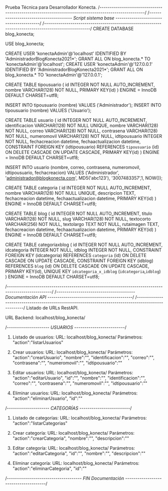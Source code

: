 Prueba Técnica para Desarrollador Konecta.
/*----------------------------------------------------------------------------------------------------*/
/*--------------------------------------- Script sistema base ----------------------------------------*/
/*----------------------------------------------------------------------------------------------------*/
CREATE DATABASE blog_konecta;

USE blog_konecta;

CREATE USER 'konectaAdmin'@'localhost' IDENTIFIED BY 'AdministradorBlogKonecta2021*';
GRANT ALL ON blog_konecta.* TO 'konectaAdmin'@'localhost';
CREATE USER 'konectaAdmin'@'127.0.0.1' IDENTIFIED BY 'AdministradorBlogKonecta2021*';
GRANT ALL ON blog_konecta.* TO 'konectaAdmin'@'127.0.0.1';

CREATE TABLE tipousuario (
  id INTEGER NOT NULL AUTO_INCREMENT,
  nombre VARCHAR(128) NOT NULL,
  PRIMARY KEY(id)
) ENGINE = InnoDB DEFAULT CHARSET=utf8;

INSERT INTO tipousuario (nombre) VALUES ('Administrador');
INSERT INTO tipousuario (nombre) VALUES ('Usuario');

CREATE TABLE usuario (
  id INTEGER NOT NULL AUTO_INCREMENT,
  identificacion VARCHAR(128) NOT NULL UNIQUE,
  nombre VARCHAR(128) NOT NULL,
  correo VARCHAR(128) NOT NULL,
  contrasena VARCHAR(128) NOT NULL,
  numeromovil VARCHAR(128) NOT NULL,
  idtipousuario INTEGER NOT NULL,
  fechacreacion datetime,
  fechaactualizacion datetime,
  CONSTRAINT FOREIGN KEY (idtipousuario) REFERENCES `tipousuario` (id)
      ON DELETE CASCADE ON UPDATE CASCADE,
  PRIMARY KEY(id)
) ENGINE = InnoDB DEFAULT CHARSET=utf8;

INSERT INTO usuario (nombre, correo, contrasena, numeromovil, idtipousuario, fechacreacion) 
  VALUES ('Administrador', 'administrador@blogkonecta.com', MD5('abc123'), '3007483357',1, NOW());

CREATE TABLE categoria (
  id INTEGER NOT NULL AUTO_INCREMENT,
  nombre VARCHAR(128) NOT NULL UNIQUE,
  descripcion TEXT,
  fechacreacion datetime,
  fechaactualizacion datetime,
  PRIMARY KEY(id)
) ENGINE = InnoDB DEFAULT CHARSET=utf8;

CREATE TABLE blog (
  id INTEGER NOT NULL AUTO_INCREMENT,
  titulo VARCHAR(128) NOT NULL,
  slug VARCHAR(128) NOT NULL,
  textocorto VARCHAR(256) NOT NULL,
  textolargo TEXT NOT NULL,
  rutaimagen TEXT,
  fechacreacion datetime,
  fechaactualizacion datetime,
  PRIMARY KEY(id)
) ENGINE = InnoDB DEFAULT CHARSET=utf8;

CREATE TABLE categoriaxblog (
  id INTEGER NOT NULL AUTO_INCREMENT,
  idcategoria INTEGER NOT NULL,
  idblog INTEGER NOT NULL,
  CONSTRAINT FOREIGN KEY (idcategoria) REFERENCES `categoria` (id)
      ON DELETE CASCADE ON UPDATE CASCADE,
  CONSTRAINT FOREIGN KEY (idblog) REFERENCES `blog` (id)
      ON DELETE CASCADE ON UPDATE CASCADE,
  PRIMARY KEY(id),
  UNIQUE KEY `idcategoria_x_idblog` (`idcategoria`,`idblog`)
) ENGINE = InnoDB DEFAULT CHARSET=utf8;

/*----------------------------------------------------------------------------------------------------*/
/*--------------------------------------- Documentación API ------------------------------------------*/
/*----------------------------------------------------------------------------------------------------*/
Listado de URLs RestAPI.

URL Backend: localhost/blog_konecta/

/*--------------------- USUARIOS -------------------------*/
1) Listado de usuarios: 
  URL: localhost/blog_konecta/
  Parámetros: "action":"listarUsuarios"

2) Crear usuarios: 
  URL: localhost/blog_konecta/
  Parámetros: 
    "action":"crearUsuario",
    "nombre":"",
    "identificacion":"",
    "correo":"",
    "contrasena":"",
    "numeromovil":"",
    "idtipousuario":""

3) Editar usuarios: 
  URL: localhost/blog_konecta/
  Parámetros: 
    "action":"editarUsuario",
    "id":"",
    "nombre":"",
    "identificacion":"",
    "correo":"",
    "contrasena":"",
    "numeromovil":"",
    "idtipousuario":""

4) Eliminar usuarios: 
  URL: localhost/blog_konecta/
  Parámetros: 
    "action":"eliminarUsuario",
    "id":""

/*--------------------- CATEGORÍAS -------------------------*/
1) Listado de categorías: 
  URL: localhost/blog_konecta/
  Parámetros: "action":"listarCategorias"

2) Crear categoría: 
  URL: localhost/blog_konecta/
  Parámetros: 
    "action":"crearCategoria",
    "nombre":"",
    "descripcion":""

3) Editar categoría: 
  URL: localhost/blog_konecta/
  Parámetros: 
    "action":"editarCategoria",
    "id":"",
    "nombre":"",
    "descripcion":""

4) Eliminar categoría: 
  URL: localhost/blog_konecta/
  Parámetros: 
    "action":"eliminarCategoria",
    "id":""

/*------------------------------------- FIN Documentación --------------------------------------*/